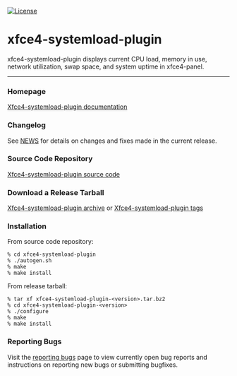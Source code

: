 [![License](https://img.shields.io/badge/License-GPL%20v2-blue.svg)](https://gitlab.xfce.org/panel-plugins/xfce4-systemload-plugin/-/blob/master/COPYING)

# xfce4-systemload-plugin

xfce4-systemload-plugin displays current CPU load, memory in use, network utilization, swap space, and system uptime in xfce4-panel.

----

### Homepage

[Xfce4-systemload-plugin documentation](https://docs.xfce.org/panel-plugins/xfce4-systemload-plugin/start)

### Changelog

See [NEWS](https://gitlab.xfce.org/panel-plugins/xfce4-systemload-plugin/-/blob/master/NEWS) for details on changes and fixes made in the current release.

### Source Code Repository

[Xfce4-systemload-plugin source code](https://gitlab.xfce.org/panel-plugins/xfce4-systemload-plugin)

### Download a Release Tarball

[Xfce4-systemload-plugin archive](https://archive.xfce.org/src/panel-plugins/xfce4-systemload-plugin)
    or
[Xfce4-systemload-plugin tags](https://gitlab.xfce.org/panel-plugins/xfce4-systemload-plugin/-/tags)

### Installation

From source code repository: 

    % cd xfce4-systemload-plugin
    % ./autogen.sh
    % make
    % make install

From release tarball:

    % tar xf xfce4-systemload-plugin-<version>.tar.bz2
    % cd xfce4-systemload-plugin-<version>
    % ./configure
    % make
    % make install

### Reporting Bugs

Visit the [reporting bugs](https://docs.xfce.org/panel-plugins/xfce4-systemload-plugin/bugs) page to view currently open bug reports and instructions on reporting new bugs or submitting bugfixes.

